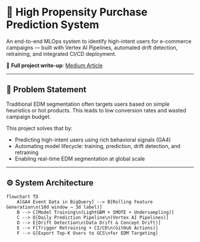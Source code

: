 # 🎯 High Propensity Purchase Prediction System

An end-to-end MLOps system to identify high-intent users for e-commerce campaigns — built with Vertex AI Pipelines, automated drift detection, retraining, and integrated CI/CD deployment.

🔗 **Full project write-up**: [Medium Article](https://medium.com/@ansel-lin/from-model-to-deployment-building-an-automated-high-propensity-purchase-prediction-system-2aed17de9412)

---

## 🧠 Problem Statement

Traditional EDM segmentation often targets users based on simple heuristics or hot products. This leads to low conversion rates and wasted campaign budget.

This project solves that by:
- Predicting high-intent users using rich behavioral signals (GA4)
- Automating model lifecycle: training, prediction, drift detection, and retraining
- Enabling real-time EDM segmentation at global scale

---

## ⚙️ System Architecture

```mermaid
flowchart TD
    A[GA4 Event Data in BigQuery] --> B[Rolling Feature Generation\n(10d window → 3d label)]
    B --> C[Model Training\n(LightGBM + SMOTE + Undersampling)]
    C --> D[Daily Prediction Pipeline\n(Vertex AI Pipelines)]
    D --> E[Drift Detection\n(Data Drift & Concept Drift)]
    E --> F[Trigger Retraining + CI/CD\n(GitHub Actions)]
    F --> G[Export Top-K Users to GCS\nfor EDM Targeting]
```
